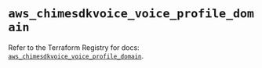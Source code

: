 # `aws_chimesdkvoice_voice_profile_domain`

Refer to the Terraform Registry for docs: [`aws_chimesdkvoice_voice_profile_domain`](https://registry.terraform.io/providers/hashicorp/aws/5.31.0/docs/resources/chimesdkvoice_voice_profile_domain).
